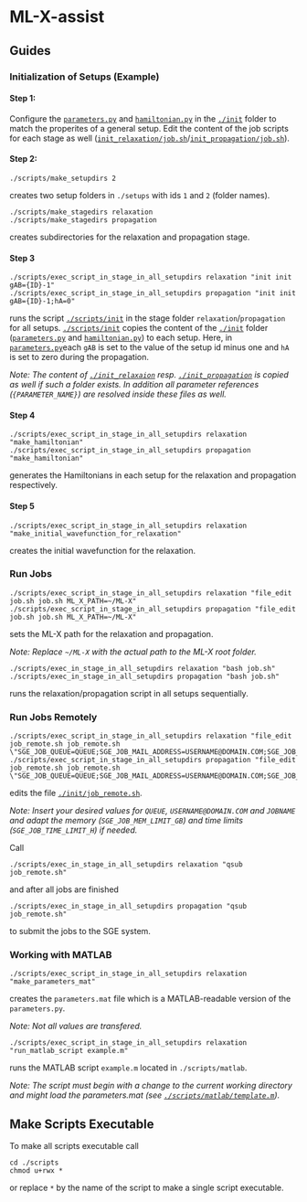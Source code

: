 # ML-X-assist

## Guides
### Initialization of Setups (Example)
#### Step 1:
Configure the [`parameters.py`](init/parameters.py) and [`hamiltonian.py`](init/hamiltonian.py) in the [`./init`](init) folder to match the properites of a general setup. Edit the content of the job scripts for each stage as well ([`init_relaxation/job.sh`](init_relaxation/job.sh)/[`init_propagation/job.sh`](init_propagation/job.sh)).
#### Step 2:
```
./scripts/make_setupdirs 2
```
creates two setup folders in `./setups` with ids `1` and `2` (folder names).
```
./scripts/make_stagedirs relaxation
./scripts/make_stagedirs propagation
```
creates subdirectories for the relaxation and propagation stage.

#### Step 3
```
./scripts/exec_script_in_stage_in_all_setupdirs relaxation "init init gAB={ID}-1"
./scripts/exec_script_in_stage_in_all_setupdirs propagation "init init gAB={ID}-1;hA=0"
```
runs the script [`./scripts/init`](scripts/init) in the stage folder `relaxation`/`propagation` for all setups. [`./scripts/init`](scripts/init) copies the content of the [`./init`](init) folder ([`parameters.py`](init/parameters.py) and [`hamiltonian.py`](init/hamiltonian.py)) to each setup. Here, in [`parameters.py`](init/parameters.py)each `gAB` is set to the value of the setup id minus one and `hA` is set to zero during the propagation.

_Note: The content of [`./init_relaxaion`](init_relaxation) resp. [`./init_propagation`](init_propagation) is copied as well if such a folder exists. In addition all parameter references (`{PARAMETER_NAME}`) are resolved inside these files as well._

#### Step 4
```
./scripts/exec_script_in_stage_in_all_setupdirs relaxation "make_hamiltonian"
./scripts/exec_script_in_stage_in_all_setupdirs propagation "make_hamiltonian"
```
generates the Hamiltonians in each setup for the relaxation and propagation respectively.

#### Step 5
```
./scripts/exec_script_in_stage_in_all_setupdirs relaxation "make_initial_wavefunction_for_relaxation"
```
creates the initial wavefunction for the relaxation.

### Run Jobs
```
./scripts/exec_script_in_stage_in_all_setupdirs relaxation "file_edit job.sh job.sh ML_X_PATH=~/ML-X"
./scripts/exec_script_in_stage_in_all_setupdirs propagation "file_edit job.sh job.sh ML_X_PATH=~/ML-X"
```
sets the ML-X path for the relaxation and propagation.

_Note: Replace `~/ML-X` with the actual path to the ML-X root folder._

```
./scripts/exec_in_stage_in_all_setupdirs relaxation "bash job.sh"
./scripts/exec_in_stage_in_all_setupdirs propagation "bash job.sh"
```
runs the relaxation/propagation script in all setups sequentially.

### Run Jobs Remotely
```
./scripts/exec_script_in_stage_in_all_setupdirs relaxation "file_edit job_remote.sh job_remote.sh \"SGE_JOB_QUEUE=QUEUE;SGE_JOB_MAIL_ADDRESS=USERNAME@DOMAIN.COM;SGE_JOB_MAIL_OPTIONS=ea;SGE_JOB_MEM_LIMIT_GB=4;SGE_JOB_TIME_LIMIT_H=1;SGE_JOB_NAME=JOBNAME;SGE_JOB_ORDER_COMMAND=;SGE_JOB_PREAMBLE=\""
./scripts/exec_script_in_stage_in_all_setupdirs propagation "file_edit job_remote.sh job_remote.sh \"SGE_JOB_QUEUE=QUEUE;SGE_JOB_MAIL_ADDRESS=USERNAME@DOMAIN.COM;SGE_JOB_MAIL_OPTIONS=ea;SGE_JOB_MEM_LIMIT_GB=4;SGE_JOB_TIME_LIMIT_H=1;SGE_JOB_NAME=JOBNAME;SGE_JOB_ORDER_COMMAND=;SGE_JOB_PREAMBLE=\""
```
edits the file [`./init/job_remote.sh`](init/job_remote.sh).

_Note: Insert your desired values for `QUEUE`, `USERNAME@DOMAIN.COM` and `JOBNAME` and adapt the memory (`SGE_JOB_MEM_LIMIT_GB`) and time limits (`SGE_JOB_TIME_LIMIT_H`) if needed._

Call
```
./scripts/exec_in_stage_in_all_setupdirs relaxation "qsub job_remote.sh"
```
and after all jobs are finished
```
./scripts/exec_in_stage_in_all_setupdirs propagation "qsub job_remote.sh"
```
to submit the jobs to the SGE system.

### Working with MATLAB
```
./scripts/exec_script_in_stage_in_all_setupdirs relaxation "make_parameters_mat"
```
creates the `parameters.mat` file which is a MATLAB-readable version of the `parameters.py`.

_Note: Not all values are transfered._

```
./scripts/exec_script_in_stage_in_all_setupdirs relaxation "run_matlab_script example.m"
```
runs the MATLAB script `example.m` located in `./scripts/matlab`.

_Note: The script must begin with a change to the current working directory and might load the parameters.mat (see [`./scripts/matlab/template.m`](scripts/matlab/template.m))._

## Make Scripts Executable
To make all scripts executable call
```
cd ./scripts
chmod u+rwx *
```
or replace `*` by the name of the script to make a single script executable.
